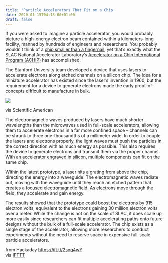 ```yaml
---
title: 'Particle Accelerators That Fit on a Chip'
date: 2020-01-15T04:18:00+01:00
draft: false
---
```


If you were asked to imagine a particle accelerator, you would probably picture a high-energy electron beam contained within a kilometers-long facility, manned by hundreds of engineers and researchers. You probably wouldn’t think of a [chip smaller than a fingernail](https://science.sciencemag.org/content/367/6473/79), yet that’s exactly what the SLAC National Accelerator Laboratory’s [Accelerator on a Chip International Program (ACHIP)](https://achip.stanford.edu/) has accomplished.

The Stanford University team developed a device that uses lasers to accelerate electrons along etched channels on a silicon chip. The idea for a miniature accelerator has existed since the laser’s invention in 1960, but the requirement for a device to generate electrons made the early proof-of-concepts difficult to manufacture in bulk.

![](https://hackaday.com/wp-content/uploads/2020/01/accelerator.png?w=298)

via Scientific American

The electromagnetic waves produced by lasers have much shorter wavelengths than the microwaves used in full-scale accelerators, allowing them to accelerate electrons in a far more confined space – channels can be shrunk to three one-thousandths of a millimeter wide. In order to couple the lasers and electrons properly, the light waves must push the particles in the correct direction with as much energy as possible. This also requires the device to generate electrons and transmit them via the proper channel. With an [accelerator engraved in silicon](https://www.scientificamerican.com/article/new-particle-accelerator-fits-on-a-silicon-chip/?text=New%20Particle%20Accelerator%20Fits%20on%20a%20Silicon%20Chip#), multiple components can fit on the same chip.

Within the latest prototype, a laser hits a grating from above the chip, directing the energy into a waveguide. The electromagnetic waves radiate out, moving with the waveguide until they reach an etched pattern that creates a focused electromagnetic field. As electrons move through the field, they accelerate and gain energy.

The results showed that the prototype could boost the electrons by 915 electron volts, equivalent to the electrons gaining 30 million electron volts over a meter. While the change is not on the scale of SLAC, it does scale up more easily since researchers can fit multiple accelerating paths onto future designs without the bulk of a full-scale accelerator. The chip exists as a single stage of the accelerator, allowing more researchers to conduct experiments without the need to reserve space in expensive full-scale particle accelerators.

  
  
from Hackaday https://ift.tt/2soq4wY  
via [IFTTT](https://ifttt.com/?ref=da&site=blogger)